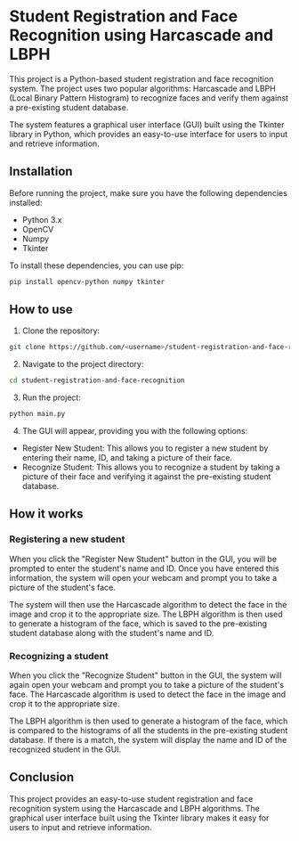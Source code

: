 

# Student Registration and Face Recognition using Harcascade and LBPH

This project is a Python-based student registration and face recognition system. The project uses two popular algorithms: Harcascade and LBPH (Local Binary Pattern Histogram) to recognize faces and verify them against a pre-existing student database.

The system features a graphical user interface (GUI) built using the Tkinter library in Python, which provides an easy-to-use interface for users to input and retrieve information.

## Installation

Before running the project, make sure you have the following dependencies installed:

* Python 3.x
* OpenCV
* Numpy
* Tkinter

To install these dependencies, you can use pip:

```bash
pip install opencv-python numpy tkinter
```

## How to use

1. Clone the repository:

```bash
git clone https://github.com/<username>/student-registration-and-face-recognition.git
```

2. Navigate to the project directory:

```bash
cd student-registration-and-face-recognition
```

3. Run the project:

```bash
python main.py
```

4. The GUI will appear, providing you with the following options:

* Register New Student: This allows you to register a new student by entering their name, ID, and taking a picture of their face.
* Recognize Student: This allows you to recognize a student by taking a picture of their face and verifying it against the pre-existing student database.

## How it works

### Registering a new student

When you click the "Register New Student" button in the GUI, you will be prompted to enter the student's name and ID. Once you have entered this information, the system will open your webcam and prompt you to take a picture of the student's face.

The system will then use the Harcascade algorithm to detect the face in the image and crop it to the appropriate size. The LBPH algorithm is then used to generate a histogram of the face, which is saved to the pre-existing student database along with the student's name and ID.

### Recognizing a student

When you click the "Recognize Student" button in the GUI, the system will again open your webcam and prompt you to take a picture of the student's face. The Harcascade algorithm is used to detect the face in the image and crop it to the appropriate size.

The LBPH algorithm is then used to generate a histogram of the face, which is compared to the histograms of all the students in the pre-existing student database. If there is a match, the system will display the name and ID of the recognized student in the GUI.

## Conclusion

This project provides an easy-to-use student registration and face recognition system using the Harcascade and LBPH algorithms. The graphical user interface built using the Tkinter library makes it easy for users to input and retrieve information.
 
